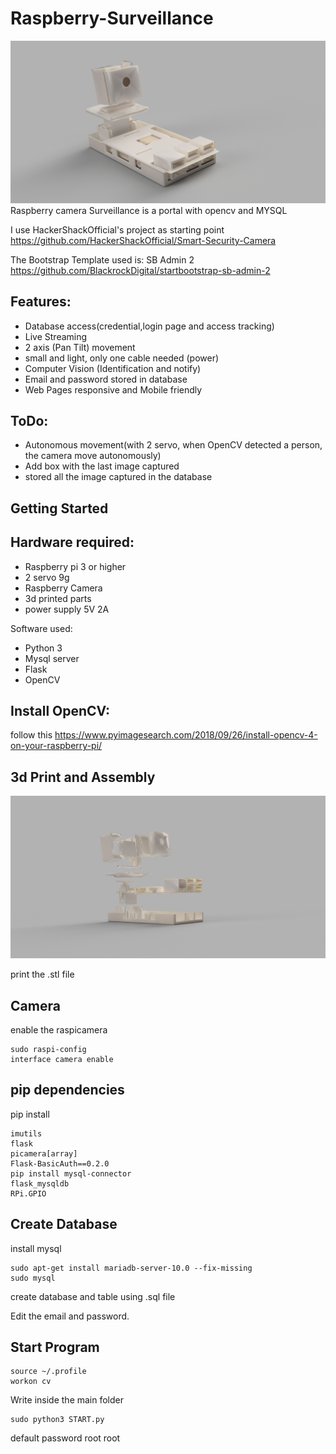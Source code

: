 # Raspberry-Surveillance
<img src="https://raw.githubusercontent.com/3dvolt/Raspberry-Surveillance/master/Render/2.png"/>
Raspberry camera Surveillance is a portal with opencv and MYSQL

I use HackerShackOfficial's project as starting point
https://github.com/HackerShackOfficial/Smart-Security-Camera

The Bootstrap Template used is: SB Admin 2
https://github.com/BlackrockDigital/startbootstrap-sb-admin-2

## Features:

* Database access(credential,login page and access tracking)
* Live Streaming 
* 2 axis (Pan Tilt) movement 
* small and light, only one cable needed (power)
* Computer Vision (Identification and notify)
* Email and password stored in database
* Web Pages responsive and Mobile friendly

## ToDo:

* Autonomous movement(with 2 servo, when OpenCV detected a person, the camera move autonomously)
* Add box with the last image captured
* stored all the image captured in the database



## Getting Started

## Hardware required:

* Raspberry pi 3 or higher
* 2 servo 9g
* Raspberry Camera
* 3d printed parts
* power supply 5V 2A

Software used:

* Python 3
* Mysql server
* Flask
* OpenCV


## Install OpenCV:
follow this 
https://www.pyimagesearch.com/2018/09/26/install-opencv-4-on-your-raspberry-pi/


## 3d Print and Assembly

<img src="https://raw.githubusercontent.com/3dvolt/Raspberry-Surveillance/master/Render/1.png"/>

print the .stl file
## Camera

enable the raspicamera

```
sudo raspi-config
interface camera enable

```

## pip dependencies

pip install

```
imutils
flask
picamera[array]
Flask-BasicAuth==0.2.0
pip install mysql-connector
flask_mysqldb
RPi.GPIO
```

## Create Database

install mysql
```
sudo apt-get install mariadb-server-10.0 --fix-missing
sudo mysql
```
create database and table using .sql file

Edit the email and password.

## Start Program

```
source ~/.profile
workon cv
```

Write inside the main folder
```
sudo python3 START.py
```
default password root root

